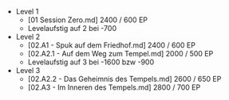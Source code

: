 * Level 1 
  * [01 Session Zero.md] 2400 / 600 EP
  * Levelaufstig auf 2 bei -700
* Level 2
  * [02.A1 - Spuk auf dem Friedhof.md] 2400 / 600 EP
  * [02.A2.1 - Auf dem Weg zum Tempel.md] 2000 / 500 EP 
  * Levelaufstig auf 3 bei -1600 bzw -900
* Level 3
  * [02.A2.2 - Das Geheimnis des Tempels.md] 2600 / 650 EP
  * [02.A3 - Im Inneren des Tempels.md] 2800 / 700 EP